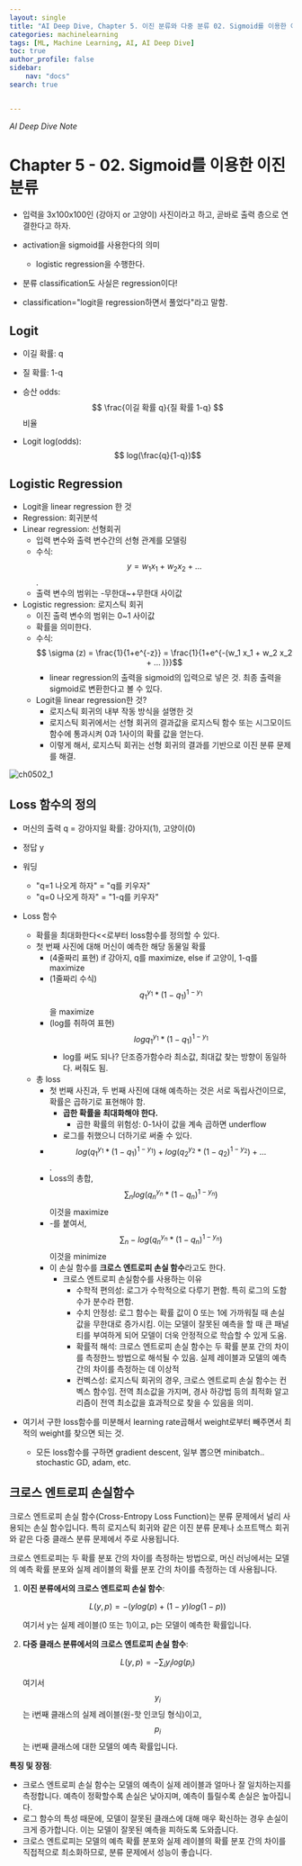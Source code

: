 ```yaml
---
layout: single
title: "AI Deep Dive, Chapter 5. 이진 분류와 다중 분류 02. Sigmoid를 이용한 이진분류"
categories: machinelearning
tags: [ML, Machine Learning, AI, AI Deep Dive]
toc: true
author_profile: false
sidebar:
    nav: "docs"
search: true


---
```


*AI Deep Dive Note*



# Chapter 5 - 02. Sigmoid를 이용한 이진분류

- 입력을 3x100x100인 (강아지 or 고양이) 사진이라고 하고, 곧바로 출력 층으로 연결한다고 하자.

- activation을 sigmoid를 사용한다의 의미
  - logistic regression을 수행한다.
-  분류 classification도 사실은 regression이다!
  - classification="logit을 regression하면서 풀었다"라고 말함.



## Logit 

- 이길 확률: q

- 질 확률: 1-q

- 승산 odds: $$ \frac{이길 확률 q}{질 확률 1-q} $$ 비율
- Logit log(odds): $$ log(\frac{q}{1-q})$$ 



## Logistic Regression

- Logit을 linear regression 한 것
- Regression: 회귀분석
- Linear regression: 선형회귀
  - 입력 변수와 출력 변수간의 선형 관계를 모델링
  - 수식: $$y = w_1 x_1 + w_2 x_2 + ... $$.
  - 출력 변수의 범위는 -무한대~+무한대 사이값
- Logistic regression: 로지스틱 회귀
  - 이진 출력 변수의 범위는 0~1 사이값
  - 확률을 의미한다.
  - 수식: $$ \sigma (z) = \frac{1}{1+e^{-z}} = \frac{1}{1+e^{-(w_1 x_1 + w_2 x_2 + ... )}}$$
    - linear regression의 출력을 sigmoid의 입력으로 넣은 것. 최종 출력을 sigmoid로 변환한다고 볼 수 있다.
  - Logit을 linear regression한 것? 
    - 로지스틱 회귀의 내부 작동 방식을 설명한 것
    - 로지스틱 회귀에서는 선형 회귀의 결과값을 로지스틱 함수 또는 시그모이드 함수에 통과시켜 0과 1사이의 확률 값을 얻는다.
    - 이렇게 해서, 로지스틱 회귀는 선형 회귀의 결과를 기반으로 이진 분류 문제를 해결.

![ch0502_1]({{site.url}}/images/$(filename)/ch0502_1.png)



## Loss 함수의 정의

- 머신의 출력 q = 강아지일 확률: 강아지(1), 고양이(0)
- 정답 y
- 워딩
  - "q=1 나오게 하자" = "q를 키우자"
  - "q=0 나오게 하자" = "1-q를 키우자"

- Loss 함수
  - 확률을 최대화한다<<로부터 loss함수를 정의할 수 있다.
  - 첫 번째 사진에 대해 머신이 예측한 해당 동물일 확률
    - (4줄짜리 표현) if 강아지, q를 maximize, else if 고양이, 1-q를 maximize
    - (1줄짜리 수식) $$ q_1^{y_1}*(1-q_1)^{1-y_1}$$을 maximize
    - (log를 취하여 표현) $$ log{q_1^{y_1}*(1-q_1)^{1-y_1}}$$
      - log를 써도 되나? 단조증가함수라 최소값, 최대값 찾는 방향이 동일하다. 써줘도 됨.
  - 총 loss
    - 첫 번째 사진과, 두 번째 사진에 대해 예측하는 것은 서로 독립사건이므로, 확률은 곱하기로 표현해야 함. 
      - **곱한 확률을 최대화해야 한다.**
        - 곱한 확률의 위험성: 0-1사이 값을 계속 곱하면 underflow
      - 로그를 취했으니 더하기로 써줄 수 있다. 
    - $$ log{(q_1^{y_1}*(1-q_1)^{1-y_1})} + log{(q_2^{y_2}*(1-q_2)^{1-y_2})} +... $$.
    - Loss의 총합, $$ \sum_n log{(q_n^{y_n}*(1-q_n)^{1-y_n})} $$ 이것을 maximize
    - -를 붙여서, $$ \sum_n -log{(q_n^{y_n}*(1-q_n)^{1-y_n})} $$ 이것을 minimize
    - 이 손실 함수를 **크로스 엔트로피 손실 함수**라고도 한다.
      - 크로스 엔트로피 손실함수를 사용하는 이유
        - 수학적 편의성: 로그가 수학적으로 다루기 편함. 특히 로그의 도함수가 분수라 편함.
        - 수치 안정성: 로그 함수는 확률 값이 0 또는 1에 가까워질 때 손실 값을 무한대로 증가시킴. 이는 모델이 잘못된 예측을 할 때 큰 패널티를 부여하게 되어 모델이 더욱 안정적으로 학습할 수 있게 도움.
        - 확률적 해석: 크로스 엔트로피 손실 함수는 두 확률 분포 간의 차이를 측정한느 방법으로 해석될 수 있음. 실제 레이블과 모델의 예측 간의 차이를 측정하는 데 이상적
        - 컨벡스성: 로지스틱 회귀의 경우, 크로스 엔트로피 손실 함수는 컨벡스 함수임. 전역 최소값을 가지며, 경사 하강법 등의 최적화 알고리즘이 전역 최소값을 효과적으로 찾을 수 있음을 의미.

- 여기서 구한 loss함수를 미분해서 learning rate곱해서 weight로부터 빼주면서 최적의 weight를 찾으면 되는 것.
  - 모든 loss함수를 구하면 gradient descent, 일부 뽑으면 minibatch.. stochastic GD, adam, etc.





## 크로스 엔트로피 손실함수

크로스 엔트로피 손실 함수(Cross-Entropy Loss Function)는 분류 문제에서 널리 사용되는 손실 함수입니다. 특히 로지스틱 회귀와 같은 이진 분류 문제나 소프트맥스 회귀와 같은 다중 클래스 분류 문제에서 주로 사용됩니다.

크로스 엔트로피는 두 확률 분포 간의 차이를 측정하는 방법으로, 머신 러닝에서는 모델의 예측 확률 분포와 실제 레이블의 확률 분포 간의 차이를 측정하는 데 사용됩니다.

1. **이진 분류에서의 크로스 엔트로피 손실 함수**:

   $$ L(y,p)=−(ylog(p)+(1−y)log(1−p))$$

   여기서 y는 실제 레이블(0 또는 1)이고, p는 모델이 예측한 확률입니다.

2. **다중 클래스 분류에서의 크로스 엔트로피 손실 함수**:

   $$ L(y,p)=−\sum_i y_i log(p_i) $$

   여기서 $$ y_i $$는 i번째 클래스의 실제 레이블(원-핫 인코딩 형식)이고, $$ p_i $$는 i번째 클래스에 대한 모델의 예측 확률입니다.

**특징 및 장점**:

- 크로스 엔트로피 손실 함수는 모델의 예측이 실제 레이블과 얼마나 잘 일치하는지를 측정합니다. 예측이 정확할수록 손실은 낮아지며, 예측이 틀릴수록 손실은 높아집니다.
- 로그 함수의 특성 때문에, 모델이 잘못된 클래스에 대해 매우 확신하는 경우 손실이 크게 증가합니다. 이는 모델이 잘못된 예측을 피하도록 도와줍니다.
- 크로스 엔트로피는 모델의 예측 확률 분포와 실제 레이블의 확률 분포 간의 차이를 직접적으로 최소화하므로, 분류 문제에서 성능이 좋습니다.
